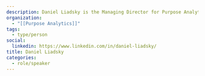 ```yaml
---
description: Daniel Liadsky is the Managing Director for Purpose Analytics, a non-profit helping to build a data-informed non-profit sector. He formerly held front-line and management roles in Toronto's community services sector where he repeatedly couldn't resist organizing and automating his organizations' data and workflows.
organization:
  - "[[Purpose Analytics]]"
tags:
  - type/person
social:
  linkedin: https://www.linkedin.com/in/daniel-liadsky/
title: Daniel Liadsky
categories:
  - role/speaker
---
```


